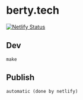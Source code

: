 # berty.tech

[![Netlify Status](https://api.netlify.com/api/v1/badges/3429d23a-ba6e-458e-8bc6-84583c63f742/deploy-status)](https://app.netlify.com/sites/bertytech/deploys)

## Dev

    make
    
## Publish

    automatic (done by netlify)
